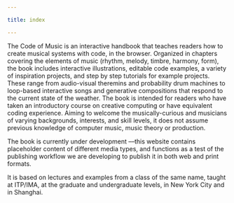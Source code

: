 ```yaml
---

title: index

---
```


The Code of Music is an interactive handbook that teaches readers how to create musical systems with code, in the browser. Organized in chapters covering the elements of music (rhythm, melody, timbre, harmony, form), the book includes interactive illustrations, editable code examples, a variety of inspiration projects, and step by step tutorials for example projects. These range from audio-visual theremins and probability drum machines to loop-based interactive songs and generative compositions that respond to the current state of the weather. The book is intended for readers who have taken an introductory course on creative computing or have equivalent coding experience. Aiming to welcome the musically-curious and musicians of varying backgrounds, interests, and skill levels, it does not assume previous knowledge of computer music, music theory or production.

The book is currently under development ––this website contains placeholder content of different media types, and functions as a test of the publishing workflow we are developing to publish it in both web and print formats.

It is based on lectures and examples from a class of the same name, taught at ITP/IMA, at the graduate and undergraduate levels, in New York City and in Shanghai.
